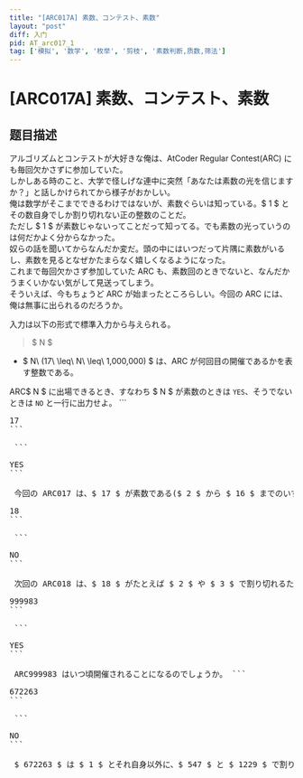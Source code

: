 ```yaml
---
title: "[ARC017A] 素数、コンテスト、素数"
layout: "post"
diff: 入门
pid: AT_arc017_1
tag: ['模拟', '数学', '枚举', '剪枝', '素数判断,质数,筛法']
---
```


# [ARC017A] 素数、コンテスト、素数

## 题目描述

[problemUrl]: https://atcoder.jp/contests/arc017/tasks/arc017_1

アルゴリズムとコンテストが大好きな俺は、AtCoder Regular Contest(ARC) にも毎回欠かさずに参加していた。  
 しかしある時のこと、大学で怪しげな連中に突然「あなたは素数の光を信じますか？」と話しかけられてから様子がおかしい。  
 俺は数学がそこまでできるわけではないが、素数ぐらいは知っている。$ 1 $ とその数自身でしか割り切れない正の整数のことだ。  
 ただし $ 1 $ が素数じゃないってことだって知ってる。でも素数の光っていうのは何だかよく分からなかった。  
 奴らの話を聞いてからなんだか変だ。頭の中にはいつだって片隅に素数がいるし、素数を見るとなぜかたまらなく嬉しくなるようになった。  
 これまで毎回欠かさず参加していた ARC も、素数回のときでないと、なんだかうまくいかない気がして見送ってしまう。  
 そういえば、今もちょうど ARC が始まったところらしい。今回の ARC には、俺は無事に出られるのだろうか。

入力は以下の形式で標準入力から与えられる。

> $ N $

- $ N\ (17\ \leq\ N\ \leq\ 1,000,000) $ は、ARC が何回目の開催であるかを表す整数である。
 
 ARC$ N $ に出場できるとき、すなわち $ N $ が素数のときは `YES`、そうでないときは `NO` と一行に出力せよ。 ```
<pre class="prettyprint linenums">
17
```

 ```
<pre class="prettyprint linenums">
YES
```

 今回の ARC017 は、$ 17 $ が素数である($ 2 $ から $ 16 $ までのいずれの整数でも割り切れない)ため参加することができる。 ```
<pre class="prettyprint linenums">
18
```

 ```
<pre class="prettyprint linenums">
NO
```

 次回の ARC018 は、$ 18 $ がたとえば $ 2 $ や $ 3 $ で割り切れるため参加することができない。 ```
<pre class="prettyprint linenums">
999983
```

 ```
<pre class="prettyprint linenums">
YES
```

 ARC999983 はいつ頃開催されることになるのでしょうか。 ```
<pre class="prettyprint linenums">
672263
```

 ```
<pre class="prettyprint linenums">
NO
```

 $ 672263 $ は $ 1 $ とそれ自身以外に、$ 547 $ と $ 1229 $ で割り切ることができる。

